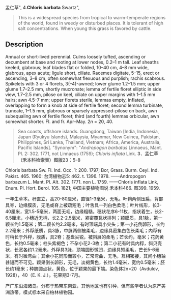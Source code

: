 孟仁草",
4.**Chloris barbata** Swartz",

> This is a widespread species from tropical to warm-temperate regions of the world, found in weedy or disturbed places. It is tolerant of high salt concentrations. When young this grass is favored by cattle.

## Description
Annual or short-lived perennial. Culms loosely tufted, ascending or decumbent at base and rooting at lower nodes, 0.2–1 m tall. Leaf sheaths keeled, glabrous; leaf blades flat or folded, 10–40 cm, 4–8 mm wide, glabrous, apex acute; ligule short, ciliate. Racemes digitate, 5–15, erect or ascending, 3–8 cm, often somewhat flexuous and purplish; rachis scabrous. Spikelets with 3 or 4 florets, 3(–4)-awned; lower glume 1.2–1.5 mm; upper glume 1.7–2.5 mm, shortly mucronate; lemma of fertile floret elliptic in side view, 1.7–2.5 mm, pilose on keel, ciliate on upper margins with 1–1.5 mm hairs; awn 4.5–7 mm; upper florets sterile, lemmas empty, inflated, overlapping to form a knob at side of fertile floret; second lemma turbinate, truncate, 1–1.5 mm, glabrous or sparsely appressed-pilose on back, awn subequaling awn of fertile floret; third (and fourth) lemmas orbicular, awn somewhat shorter. Fl. and fr. Apr–May. 2*n* = 20, 40.

> Sea coasts, offshore islands. Guangdong, Taiwan [India, Indonesia, Japan (Ryukyu Islands), Malaysia, Myanmar, New Guinea, Pakistan, Philippines, Sri Lanka, Thailand, Vietnam; Africa, America, Australia, Pacific Islands].
  "Synonym": "*Andropogon barbatus* Linnaeus, Mant. Pl. 2: 302. 1771, not Linnaeus (1759); *Chloris inflata* Link.
**3．孟仁草（禾本科检索表）图版23：5-8**

Chloris barbata Sw. Fl. Ind. Occ. 1: 200. 1797; Bor, Grass. Burm. Ceyl. Ind. Pakist. 465. 1960: 台湾植物志5: 462. t. 1396. 1978. ——Andropogon barbazum L. Mant. Pl. Alt. 302. 1771. non L. 1759. ——Chloris inflata Link, Enum. Pl. Hort. Berol. 105. 1821; 中国主要植物图说 禾本科466. 图399. 1959.

一年生草本。秆直立，高20-80厘米，直径1-3毫米，无毛。叶鞘两侧压扁，背部具脊，边缘膜质，无毛或脊上被疏短毛；叶舌具一列白色柔毛；叶片线形，长3-40厘米，宽1.5-5毫米，两面无毛，边缘粗糙。穗状花序6-11枚，指状着生，长2-6.5厘米，小穗近无柄，长2.2-2.5毫米，紧密覆瓦状排列；颖膜质，具1脉，第一颖长约1.5毫米；第二颖长约2.2毫米，有时顶端具小尖头；第一小花倒卵形，长约2.2毫米；外稃纸质，具3脉，中脉两侧被柔毛，边缘具密集白色长柔毛；内稃有时稍长于外稃，膜质，具2脊；基盘尖锐，被斜展的柔毛；芒长约，毫米；花药黄色，长约0.5毫米；柱头紫褐色；不孕小花2-3枚；第二小花有时具内稃，斜贝壳状，长宽各约1.2毫米，外稃具3脉，顶端圆形微凹，边缘具短柔毛，芒长5-6毫米，有时微弯曲；其余小花同形而较小，芒常弯曲，无毛，互相密接，其间小穗轴甚短而不可见。颖果倒长卵形，无毛，淡褐黄色，长约1.4毫米，宽约0.5毫米；胚长约1毫米；种脐圆点状，黄色，位于颖果的最下端。染色体2n=20（Avdulov, 1928），40（E. K. J.）。花果期3-7月。

产广东沿海诸岛。分布于热带东南亚，其他地区也有引种，但有些学者认为原产美洲热带。模式标本采自柏林植物园。
